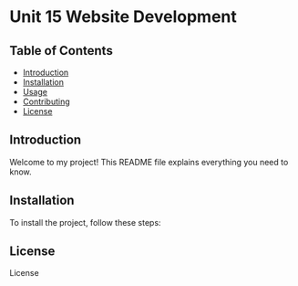 # Unit 15 Website Development

## Table of Contents
- [Introduction](#introduction)
- [Installation](#installation)
- [Usage](#usage)
- [Contributing](#contributing)
- [License](#license)

## Introduction
Welcome to my project! This README file explains everything you need to know.

## Installation
To install the project, follow these steps:

## License
License
